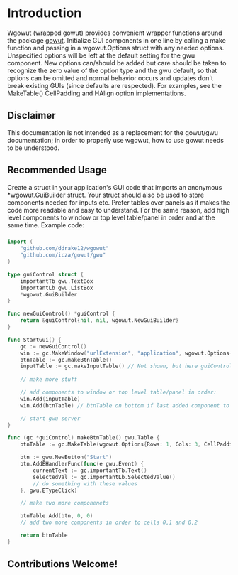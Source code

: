 # Introduction 
Wgowut (wrapped gowut) provides convenient wrapper functions around the package [gowut](github.com/icza/gowut). Initialize GUI components in one line by calling a make function and passing in a wgowut.Options struct with any needed options. Unspecified options will be left at the default setting for the gwu component. New options can/should be added but care should be taken to recognize the zero value of the option type and the gwu default, so that options can be omitted and normal behavior occurs and updates don't break existing GUIs (since defaults are respected). For examples, see the MakeTable() CellPadding and HAlign option implementations.

## Disclaimer
 
This documentation is not intended as a replacement for the gowut/gwu documentation; in order to properly use wgowut, how to use gowut needs to be understood.
 
## Recommended Usage

Create a struct in your application's GUI code that imports an anonymous *wgowut.GuiBuilder struct. Your struct should also be used to store components needed for inputs etc. Prefer tables over panels as it makes the code more readable and easy to understand. For the same reason, add high level components to window or top level table/panel in order and at the same time. Example code:    
###
```go
import (
	"github.com/ddrake12/wgowut"
	"github.com/icza/gowut/gwu"
)

type guiControl struct {
	importantTb gwu.TextBox
	importantLb gwu.ListBox
	*wgowut.GuiBuilder
}

func newGuiControl() *guiControl {
	return &guiControl{nil, nil, wgowut.NewGuiBuilder}
}

func StartGui() {
	gc := newGuiControl()
	win := gc.MakeWindow("urlExtension", "application", wgowut.Options{CellPadding: 10})
	btnTable := gc.makeBtnTable()
	inputTable := gc.makeInputTable() // Not shown, but here guiControl.importantTb and guiControl.importantLb would be created
	
	// make more stuff

	// add components to window or top level table/panel in order:
	win.Add(inputTable)
	win.Add(btnTable) // btnTable on bottom if last added component to a gwu.Window

	// start gwu server
}

func (gc *guiControl) makeBtnTable() gwu.Table {
	btnTable := gc.MakeTable(wgowut.Options{Rows: 1, Cols: 3, CellPadding: 5, HAlign: gwu.HARight})

	btn := gwu.NewButton("Start")
	btn.AddEHandlerFunc(func(e gwu.Event) {
		currentText := gc.importantTb.Text()
		selectedVal := gc.importantLb.SelectedValue()
		// do something with these values
	}, gwu.ETypeClick)

	// make two more componenets

	btnTable.Add(btn, 0, 0)
	// add two more components in order to cells 0,1 and 0,2

	return btnTable
}
```

## Contributions Welcome! 